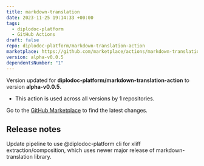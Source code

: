 ```yaml
---
title: markdown-translation
date: 2023-11-25 19:14:33 +00:00
tags:
  - diplodoc-platform
  - GitHub Actions
draft: false
repo: diplodoc-platform/markdown-translation-action
marketplace: https://github.com/marketplace/actions/markdown-translation
version: alpha-v0.0.5
dependentsNumber: "1"
---
```



Version updated for **diplodoc-platform/markdown-translation-action** to version **alpha-v0.0.5**.
- This action is used across all versions by **1** repositories.

Go to the [GitHub Marketplace](https://github.com/marketplace/actions/markdown-translation) to find the latest changes.

## Release notes

Update pipeline to use @diplodoc-platform cli for xliff extraction/composition,
which uses newer major release of markdown-translation library.
